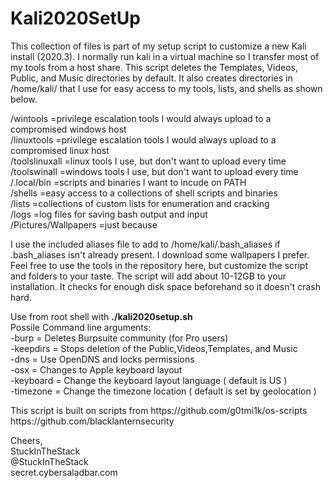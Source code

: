 <h1> Kali2020SetUp </h1>

<p>This collection of files is part of my setup script to customize a new Kali install (2020.3).  I normally run kali in a virtual machine so I transfer most of my tools from a host share.  This script deletes the Templates, Videos, Public, and Music directories by default.  It also creates directories in /home/kali/ that I use for easy access to my tools, lists, and shells as shown below.</p>
<p></p>
   /wintools      =privilege escalation tools I would always upload to a compromised windows host  <br>
   /linuxtools    =privilege escalation tools I would always upload to a compromised linux host  <br>
   /toolslinuxall =linux tools I use, but don't want to upload every time  <br>
   /toolswinall   =windows tools I use, but don't want to upload every time  <br>
   /.local/bin    =scripts and binaries I want to incude on PATH  <br>
   /shells        =easy access to a collections of shell scripts and binaries  <br>
   /lists         =collections of custom lists for enumeration and cracking  <br>
   /logs          =log files for saving bash output and input  <br>
   /Pictures/Wallpapers =just because  <br>
<p></p>
<p>I use the included aliases file to add to /home/kali/.bash_aliases if .bash_aliases isn't already present.  
I download some wallpapers I prefer.  Feel free to use the tools in the repository here, but customize the script and folders to your taste.  
The script will add about 10-12GB to your installation. It checks for enough disk space beforehand so it doesn't crash hard.</p>
<p></p>
<p>Use from root shell with  <strong>./kali2020setup.sh</strong>  <br>
  Possile Command line arguments:  <br>
    -burp     = Deletes Burpsuite community (for Pro users)  <br>
    -keepdirs = Stops deletion of the Public,Videos,Templates, and Music  <br>
    -dns      = Use OpenDNS and locks permissions  <br>
    -osx      = Changes to Apple keyboard layout  <br>
    -keyboard <value> = Change the keyboard layout language  ( default is US )  <br>
    -timezone <value> = Change the timezone location ( default is set by geolocation )  <br>
<p></p>
<p></p>
<p>This script is built on scripts from   https://github.com/g0tmi1k/os-scripts  https://github.com/blacklanternsecurity</p>
<p></p>
Cheers,  <br>
StuckInTheStack  <br>
@StuckInTheStack  <br>
secret.cybersaladbar.com
